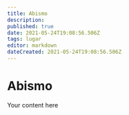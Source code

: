 ```yaml
---
title: Abismo
description: 
published: true
date: 2021-05-24T19:08:56.506Z
tags: lugar
editor: markdown
dateCreated: 2021-05-24T19:08:56.506Z
---
```


# Abismo
Your content here